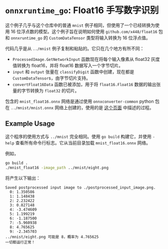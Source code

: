 `onnxruntime_go`: Float16 手写数字识别 
=======================================

这个例子几乎与这个仓库中的普通 `mnist` 例子相同，但使用了一个已经转换为使用 16 位浮点数的模型。这个例子旨在说明如何使用 `github.com/x448/float16` 包和 `onnxruntime_go` 的 `CustomDataTensor` 类型将输入转换为 16 位浮点值。

代码几乎是从 `../mnist` 例子复制和粘贴的。它只在几个地方有所不同：
  - `ProcessedImage.GetNetworkInput` 函数现在将每个输入像素从 float32 灰度值转换为 float16，并将 float16 数据写入一个字节切片。
  - `input` 和 `output` 张量在 `classifyDigit` 函数中创建，现在都是 `CustomDataTensor`s，由字节切片支持。
  - `convertFloat16Data` 函数已被添加，用于将 `float16.Float16` 数据的输出张量的字节转换为 `float32` 的切片。

包含的 `mnist_float16.onnx` 网络是通过使用 `onnxconverter-common` python 包在 `../mnist/mnist.onnx` 网络上创建的，使用的是 [这个页面](https://onnxruntime.ai/docs/performance/model-optimizations/float16.html) 中描述的过程。

Example Usage
-------------

这个程序的使用方式与 `../mnist` 完全相同。使用 `go build` 构建它，并使用 `-help` 查看所有命令行标志。它从当前目录加载 `mnist_float16.onnx` 网络。

例如，
```bash
go build .
./mnist_float16 -image_path ../mnist/eight.png
```

将产生以下输出：
```
Saved postprocessed input image to ./postprocessed_input_image.png.
  0: 1.350586
  1: 1.148438
  2: 2.232422
  3: 0.827148
  4: -3.474609
  5: 1.199219
  6: -1.187500
  7: -5.960938
  8: 4.765625
  9: -2.345703
../mnist/eight.png 可能是 8，概率为 4.765625
一切都运行正常！
```

